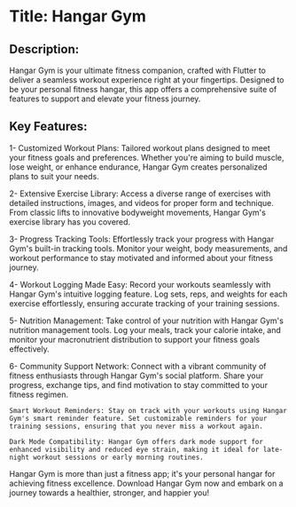 # Title: Hangar Gym 

## Description:

Hangar Gym is your ultimate fitness companion, crafted with Flutter to deliver a seamless workout experience right at your fingertips. Designed to be your personal fitness hangar, this app offers a comprehensive suite of features to support and elevate your fitness journey.

## Key Features:

1- Customized Workout Plans: Tailored workout plans designed to meet your fitness goals and preferences. Whether you're aiming to build muscle, lose weight, or enhance endurance, Hangar Gym creates personalized plans to suit your needs.

2- Extensive Exercise Library: Access a diverse range of exercises with detailed instructions, images, and videos for proper form and technique. From classic lifts to innovative bodyweight movements, Hangar Gym's exercise library has you covered.

3- Progress Tracking Tools: Effortlessly track your progress with Hangar Gym's built-in tracking tools. Monitor your weight, body measurements, and workout performance to stay motivated and informed about your fitness journey.

4- Workout Logging Made Easy: Record your workouts seamlessly with Hangar Gym's intuitive logging feature. Log sets, reps, and weights for each exercise effortlessly, ensuring accurate tracking of your training sessions.

5- Nutrition Management: Take control of your nutrition with Hangar Gym's nutrition management tools. Log your meals, track your calorie intake, and monitor your macronutrient distribution to support your fitness goals effectively.

6- Community Support Network: Connect with a vibrant community of fitness enthusiasts through Hangar Gym's social platform. Share your progress, exchange tips, and find motivation to stay committed to your fitness regimen.

    Smart Workout Reminders: Stay on track with your workouts using Hangar Gym's smart reminder feature. Set customizable reminders for your training sessions, ensuring that you never miss a workout again.

    Dark Mode Compatibility: Hangar Gym offers dark mode support for enhanced visibility and reduced eye strain, making it ideal for late-night workout sessions or early morning routines.

Hangar Gym is more than just a fitness app; it's your personal hangar for achieving fitness excellence. Download Hangar Gym now and embark on a journey towards a healthier, stronger, and happier you!
